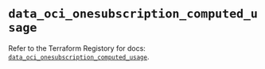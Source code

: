 # `data_oci_onesubscription_computed_usage`

Refer to the Terraform Registory for docs: [`data_oci_onesubscription_computed_usage`](https://registry.terraform.io/providers/oracle/oci/6.18.0/docs/data-sources/onesubscription_computed_usage).
